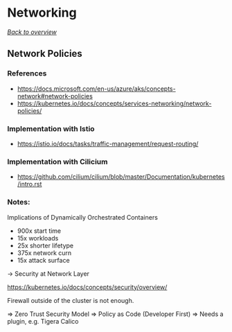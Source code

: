 # Networking

[_Back to overview_](README.md)

## Network Policies

### References

- https://docs.microsoft.com/en-us/azure/aks/concepts-network#network-policies
- https://kubernetes.io/docs/concepts/services-networking/network-policies/

### Implementation with Istio

- https://istio.io/docs/tasks/traffic-management/request-routing/

### Implementation with Cilicium

- https://github.com/cilium/cilium/blob/master/Documentation/kubernetes/intro.rst

### Notes:

Implications of Dynamically Orchestrated Containers

- 900x start time
- 15x workloads
- 25x shorter lifetype
- 375x network curn
- 15x attack surface

-> Security at Network Layer

https://kubernetes.io/docs/concepts/security/overview/

Firewall outside of the cluster is not enough.

=> Zero Trust Security Model
=> Policy as Code (Developer First)
=> Needs a plugin, e.g. Tigera Calico
